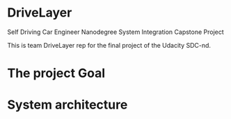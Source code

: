 # DriveLayer
Self Driving Car Engineer Nanodegree System Integration Capstone Project

This is team DriveLayer rep for the final project of the Udacity SDC-nd. 


# The project Goal



# System architecture 

